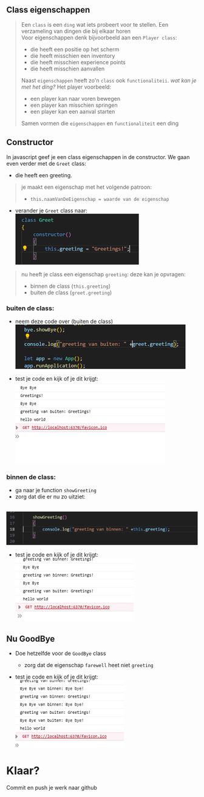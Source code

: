 
## Class eigenschappen

> Een `class` is een `ding` wat iets probeert voor te stellen. Een verzameling van dingen die bij elkaar horen  
> Voor eigenschappen denk bijvoorbeeld aan een `Player class`:
> - die heeft een positie op het scherm
> - die heeft misschien een inventory
> - die heeft misschien experience points
> - die heeft misschien aanvallen 
> 
> Naast `eigenschappen` heeft zo'n `class` ook `functionaliteii`. *wat kan je met het ding?*
> Het player voorbeeld:
> - een player kan naar voren bewegen
> - een player kan misschien springen
> - een player kan een aanval starten
> 
> Samen vormen die `eigenschappen` en `functionaliteit` een ding

## Constructor

In javascript geef je een class eigenschappen in de constructor.
We gaan even verder met de `Greet` class:
- die heeft een greeting.

> je maakt een eigenschap met het volgende patroon:
> - `this.naamVanDeEigenschap = waarde van de eigenschap`


- verander je `Greet` class naar:
</br>![](img/eigenschap.PNG)

> nu heeft je class een eigenschap `greeting`:
> deze kan je opvragen:
> - binnen de class (`this.greeting`)
> - buiten de class (`greet.greeting`)


### buiten de class:

- neem deze code over (buiten de class)
</br>![](img/buiten.PNG)

- test je code en kijk of je dit krijgt:
</br>![](img/buitenresult.PNG)

### binnen de class:

- ga naar je function `showGreeting`
- zorg dat die er nu zo uitziet:

</br>![](img/binnen.PNG)

- test je code en kijk of je dit krijgt:
</br>![](img/binnenresult.PNG)


## Nu GoodBye

- Doe hetzelfde voor de `GoodBye` class
    - zorg dat de eigenschap `farewell` heet niet `greeting` 

- test je code en kijk of je dit krijgt:
</br>![](img/byebuiten.PNG)

# Klaar?
Commit en push je werk naar github

